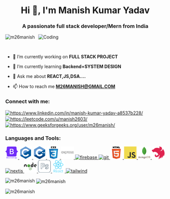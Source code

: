 <h1 align="center">Hi 👋, I'm Manish Kumar Yadav</h1>
<h3 align="center">A passionate full stack developer/Mern from India</h3>
<img align="right" alt="Coding" width="400" src="[https://www.canva.com/design/DAGMRaIFJT8/U0SiSQQuVNpWoPNDbfsQyQ/view?utm_content=DAGMRaIFJT8&utm_campaign=designshare&utm_medium=link&utm_source=publishsharelink&mode=preview](https://www.google.com/search?sca_esv=5014365ea73166c6&q=CODER&udm=2&fbs=AEQNm0DPvcmG_nCbmwtBO9j6YBzM68ZanC7g01Skprhw5JoufUv28nkH7BlZuPSVPZEeFf4zEsryEwMB77hXASo0GX6kc7f0ImceuC_sjza6Vb-covmbyhpamE8nFdDBXPVPzJTQU7MBXAFnfR130LMIBhqrIsoOl8ieFfXS3GWSgLtJxTcf267Wv5rKKgyx7fFUGn8sBvvl1n7GOk6qRIkbzjH9GOGG3A&sa=X&ved=2ahUKEwiVwbWc2cqHAxWyXWwGHZb_Js8QtKgLegQIERAB&biw=1280&bih=717&dpr=2#vhid=yFlt7R-WWoHhoM&vssid=mosaic)”>
<p align="left"> <img src="https://komarev.com/ghpvc/?username=m26manish&label=Profile%20views&color=0e75b6&style=flat" alt="m26manish" /> </p>

<p align="left"> <a href="https://twitter.com/" target="blank"><img src="https://img.shields.io/twitter/follow/?logo=twitter&style=for-the-badge" alt="" /></a> </p>

- 🔭 I’m currently working on **FULL STACK PROJECT**

- 🌱 I’m currently learning **Backend+SYSTEM DESIGN**

- 💬 Ask me about **REACT,JS,DSA....**

- 📫 How to reach me **M26MANISH@GMAIL.COM**

<h3 align="left">Connect with me:</h3>
<p align="left">
<a href="https://linkedin.com/in/https://www.linkedin.com/in/manish-kumar-yadav-a8537b228/" target="blank"><img align="center" src="https://raw.githubusercontent.com/rahuldkjain/github-profile-readme-generator/master/src/images/icons/Social/linked-in-alt.svg" alt="https://www.linkedin.com/in/manish-kumar-yadav-a8537b228/" height="30" width="40" /></a>
<a href="https://www.leetcode.com/https://leetcode.com/u/manish2603/" target="blank"><img align="center" src="https://raw.githubusercontent.com/rahuldkjain/github-profile-readme-generator/master/src/images/icons/Social/leet-code.svg" alt="https://leetcode.com/u/manish2603/" height="30" width="40" /></a>
<a href="https://auth.geeksforgeeks.org/user/https://www.geeksforgeeks.org/user/m26manish/" target="blank"><img align="center" src="https://raw.githubusercontent.com/rahuldkjain/github-profile-readme-generator/master/src/images/icons/Social/geeks-for-geeks.svg" alt="https://www.geeksforgeeks.org/user/m26manish/" height="30" width="40" /></a>
</p>

<h3 align="left">Languages and Tools:</h3>
<p align="left"> <a href="https://getbootstrap.com" target="_blank" rel="noreferrer"> <img src="https://raw.githubusercontent.com/devicons/devicon/master/icons/bootstrap/bootstrap-plain-wordmark.svg" alt="bootstrap" width="40" height="40"/> </a> <a href="https://www.cprogramming.com/" target="_blank" rel="noreferrer"> <img src="https://raw.githubusercontent.com/devicons/devicon/master/icons/c/c-original.svg" alt="c" width="40" height="40"/> </a> <a href="https://www.w3schools.com/cpp/" target="_blank" rel="noreferrer"> <img src="https://raw.githubusercontent.com/devicons/devicon/master/icons/cplusplus/cplusplus-original.svg" alt="cplusplus" width="40" height="40"/> </a> <a href="https://www.w3schools.com/css/" target="_blank" rel="noreferrer"> <img src="https://raw.githubusercontent.com/devicons/devicon/master/icons/css3/css3-original-wordmark.svg" alt="css3" width="40" height="40"/> </a> <a href="https://expressjs.com" target="_blank" rel="noreferrer"> <img src="https://raw.githubusercontent.com/devicons/devicon/master/icons/express/express-original-wordmark.svg" alt="express" width="40" height="40"/> </a> <a href="https://firebase.google.com/" target="_blank" rel="noreferrer"> <img src="https://www.vectorlogo.zone/logos/firebase/firebase-icon.svg" alt="firebase" width="40" height="40"/> </a> <a href="https://git-scm.com/" target="_blank" rel="noreferrer"> <img src="https://www.vectorlogo.zone/logos/git-scm/git-scm-icon.svg" alt="git" width="40" height="40"/> </a> <a href="https://www.w3.org/html/" target="_blank" rel="noreferrer"> <img src="https://raw.githubusercontent.com/devicons/devicon/master/icons/html5/html5-original-wordmark.svg" alt="html5" width="40" height="40"/> </a> <a href="https://developer.mozilla.org/en-US/docs/Web/JavaScript" target="_blank" rel="noreferrer"> <img src="https://raw.githubusercontent.com/devicons/devicon/master/icons/javascript/javascript-original.svg" alt="javascript" width="40" height="40"/> </a> <a href="https://www.mongodb.com/" target="_blank" rel="noreferrer"> <img src="https://raw.githubusercontent.com/devicons/devicon/master/icons/mongodb/mongodb-original-wordmark.svg" alt="mongodb" width="40" height="40"/> </a> <a href="https://nestjs.com/" target="_blank" rel="noreferrer"> <img src="https://raw.githubusercontent.com/devicons/devicon/master/icons/nestjs/nestjs-plain.svg" alt="nestjs" width="40" height="40"/> </a> <a href="https://nextjs.org/" target="_blank" rel="noreferrer"> <img src="https://cdn.worldvectorlogo.com/logos/nextjs-2.svg" alt="nextjs" width="40" height="40"/> </a> <a href="https://nodejs.org" target="_blank" rel="noreferrer"> <img src="https://raw.githubusercontent.com/devicons/devicon/master/icons/nodejs/nodejs-original-wordmark.svg" alt="nodejs" width="40" height="40"/> </a> <a href="https://www.photoshop.com/en" target="_blank" rel="noreferrer"> <img src="https://raw.githubusercontent.com/devicons/devicon/master/icons/photoshop/photoshop-line.svg" alt="photoshop" width="40" height="40"/> </a> <a href="https://reactjs.org/" target="_blank" rel="noreferrer"> <img src="https://raw.githubusercontent.com/devicons/devicon/master/icons/react/react-original-wordmark.svg" alt="react" width="40" height="40"/> </a> <a href="https://tailwindcss.com/" target="_blank" rel="noreferrer"> <img src="https://www.vectorlogo.zone/logos/tailwindcss/tailwindcss-icon.svg" alt="tailwind" width="40" height="40"/> </a> </p>

<p><img align="left" src="https://github-readme-stats.vercel.app/api/top-langs?username=m26manish&show_icons=true&locale=en&layout=compact" alt="m26manish" /></p>

<p>&nbsp;<img align="center" src="https://github-readme-stats.vercel.app/api?username=m26manish&show_icons=true&locale=en" alt="m26manish" /></p>

<p><img align="center" src="https://github-readme-streak-stats.herokuapp.com/?user=m26manish&" alt="m26manish" /></p>
